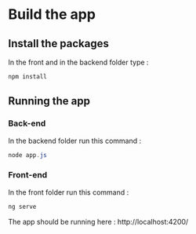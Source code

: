 # Build the app

## Install the packages

In the front and in the backend folder type :

```powershell
npm install
```

## Running the app

### Back-end

In the backend folder run this command :

```powershell
node app.js
```

### Front-end

In the front folder run this command :

```powershell
ng serve
```

The app should be running here : http://localhost:4200/
